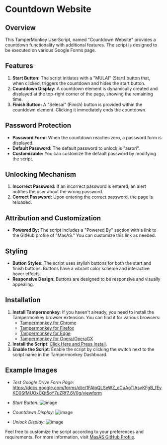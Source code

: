 # Countdown Website

## Overview
This TamperMonkey UserScript, named "Countdown Website" provides a countdown functionality with additional features. The script is designed to be executed on various Google Forms page.

## Features
1. **Start Button:** The script initiates with a "MULAI" (Start) button that, when clicked, triggers the countdown and hides the start button.
2. **Countdown Display:** A countdown element is dynamically created and displayed at the top-right corner of the page, showing the remaining time.
3. **Finish Button:** A "Selesai" (Finish) button is provided within the countdown element. Clicking it immediately ends the countdown.

## Password Protection
- **Password Form:** When the countdown reaches zero, a password form is displayed.
- **Default Password:** The default password to unlock is "asrori".
- **Customizable:** You can customize the default password by modifying the script.

## Unlocking Mechanism
1. **Incorrect Password:** If an incorrect password is entered, an alert notifies the user about the wrong password.
2. **Correct Password:** Upon entering the correct password, the page is reloaded.

## Attribution and Customization
- **Powered By:** The script includes a "Powered By" section with a link to the GitHub profile of "MasAS." You can customize this link as needed.

## Styling
- **Button Styles:** The script uses stylish buttons for both the start and finish buttons. Buttons have a vibrant color scheme and interactive hover effects.
- **Responsive Design:** Buttons are designed to be responsive and visually appealing.

## Installation

1. **Install Tampermonkey**:
   If you haven't already, you need to install the Tampermonkey browser extension. You can find it for various browsers:
   - [Tampermonkey for Chrome](https://chrome.google.com/webstore/detail/tampermonkey/dhdgffkkebhmkfjojejmpbldmpobfkfo)
   - [Tampermonkey for Firefox](https://addons.mozilla.org/en-US/firefox/addon/tampermonkey/)
   - [Tampermonkey for Edge](https://microsoftedge.microsoft.com/addons/detail/tampermonkey/iikmkjmpaadaobahmlepeloendndfphd)
   - [Tampermonkey for Opera/OperaGX](https://addons.opera.com/en-gb/extensions/details/tampermonkey-beta/)
2. **Install the Script**:
   [Click Here and Press Install](https://github.com/masas112/Countdown_Website/blob/main/Countdown_Website.js?raw=True).
3. **Enable the Script**:
   Enable the script by clicking the switch next to the script name in the Tampermonkey Dashboard.

## Example Images
- *Test Google Drive Form Page:* https://docs.google.com/forms/d/e/1FAIpQLSeWZ_cCuAoTlAsvKFgB_fEyKD0SfMUOxCQt5oY7uZRf7_6V0g/viewform

- *Start Button:* ![image](https://github.com/masas112/Countdown_Website/assets/42193210/a80ab736-4300-459d-ad89-9297a415cb9c)

- *Countdown Display:* ![image](https://github.com/masas112/Countdown_Website/assets/42193210/1bcc1a89-5cca-484b-b1b2-278e5ea84ce0)

- *Unlock Display:* ![image](https://github.com/masas112/Countdown_Website/assets/42193210/a8b39a11-65f3-479c-a156-f21e6fcba17a)


Feel free to customize the script according to your preferences and requirements. For more information, visit [MasAS GitHub Profile](https://github.com/masas112).
